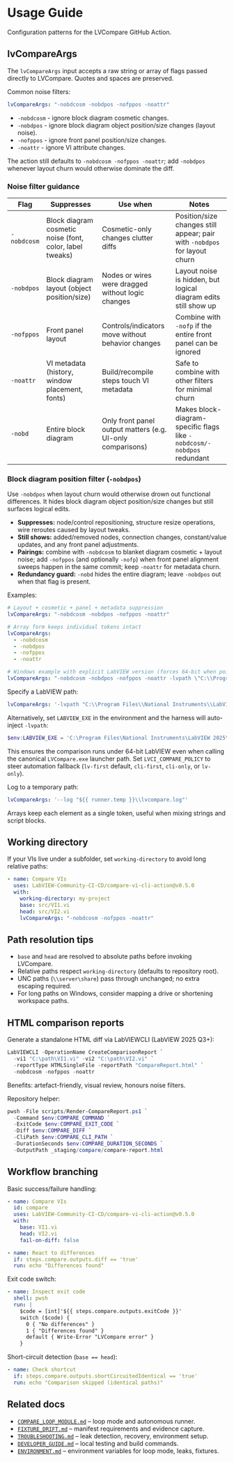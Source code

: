 <!-- markdownlint-disable-next-line MD041 -->
# Usage Guide

Configuration patterns for the LVCompare GitHub Action.

## lvCompareArgs

The `lvCompareArgs` input accepts a raw string or array of flags passed directly to LVCompare.
Quotes and spaces are preserved.

Common noise filters:

```yaml
lvCompareArgs: "-nobdcosm -nobdpos -nofppos -noattr"
```

- `-nobdcosm` - ignore block diagram cosmetic changes.
- `-nobdpos` - ignore block diagram object position/size changes (layout noise).
- `-nofppos` - ignore front panel position/size changes.
- `-noattr` - ignore VI attribute changes.

The action still defaults to `-nobdcosm -nofppos -noattr`; add `-nobdpos` whenever layout churn would otherwise dominate the diff.

### Noise filter guidance

| Flag | Suppresses | Use when | Notes |
| --- | --- | --- | --- |
| `-nobdcosm` | Block diagram cosmetic noise (font, color, label tweaks) | Cosmetic-only changes clutter diffs | Position/size changes still appear; pair with `-nobdpos` for layout churn |
| `-nobdpos` | Block diagram layout (object position/size) | Nodes or wires were dragged without logic changes | Layout noise is hidden, but logical diagram edits still show up |
| `-nofppos` | Front panel layout | Controls/indicators move without behavior changes | Combine with `-nofp` if the entire front panel can be ignored |
| `-noattr` | VI metadata (history, window placement, fonts) | Build/recompile steps touch VI metadata | Safe to combine with other filters for minimal churn |
| `-nobd` | Entire block diagram | Only front panel output matters (e.g. UI-only comparisons) | Makes block-diagram-specific flags like `-nobdcosm/-nobdpos` redundant |


### Block diagram position filter (`-nobdpos`)

Use `-nobdpos` when layout churn would otherwise drown out functional differences. It hides block diagram object
position/size changes but still surfaces logical edits.

- **Suppresses:** node/control repositioning, structure resize operations, wire reroutes caused by layout tweaks.
- **Still shows:** added/removed nodes, connection changes, constant/value updates, and any front panel adjustments.
- **Pairings:** combine with `-nobdcosm` to blanket diagram cosmetic + layout noise; add `-nofppos` (and optionally `-nofp`)
  when front panel alignment sweeps happen in the same commit; keep `-noattr` for metadata churn.
- **Redundancy guard:** `-nobd` hides the entire diagram; leave `-nobdpos` out when that flag is present.

Examples:

```yaml
# Layout + cosmetic + panel + metadata suppression
lvCompareArgs: "-nobdcosm -nobdpos -nofppos -noattr"
```

```yaml
# Array form keeps individual tokens intact
lvCompareArgs:
  - -nobdcosm
  - -nobdpos
  - -nofppos
  - -noattr
```

```yaml
# Windows example with explicit LabVIEW version (forces 64‑bit when pointing to a 64‑bit LabVIEW.exe)
lvCompareArgs: "-nobdcosm -nobdpos -nofppos -noattr -lvpath \"C:\\Program Files\\National Instruments\\LabVIEW 2025\\LabVIEW.exe\""
```

Specify a LabVIEW path:

```yaml
lvCompareArgs: '-lvpath "C:\\Program Files\\National Instruments\\LabVIEW 2025\\LabVIEW.exe"'

```
Alternatively, set `LABVIEW_EXE` in the environment and the harness will auto-inject `-lvpath`:

```powershell
$env:LABVIEW_EXE = 'C:\Program Files\National Instruments\LabVIEW 2025\LabVIEW.exe'
```

This ensures the comparison runs under 64-bit LabVIEW even when calling the canonical
`LVCompare.exe` launcher path.
Set `LVCI_COMPARE_POLICY` to steer automation fallback (`lv-first` default, `cli-first`,
`cli-only`, or `lv-only`).

Log to a temporary path:

```yaml
lvCompareArgs: '--log "${{ runner.temp }}\\lvcompare.log"'
```

Arrays keep each element as a single token, useful when mixing strings and script blocks.

## Working directory

If your VIs live under a subfolder, set `working-directory` to avoid long relative paths:

```yaml
- name: Compare VIs
  uses: LabVIEW-Community-CI-CD/compare-vi-cli-action@v0.5.0
  with:
    working-directory: my-project
    base: src/VI1.vi
    head: src/VI2.vi
    lvCompareArgs: "-nobdcosm -nofppos -noattr"
```

## Path resolution tips

- `base` and `head` are resolved to absolute paths before invoking LVCompare.
- Relative paths respect `working-directory` (defaults to repository root).
- UNC paths (`\\server\share`) pass through unchanged; no extra escaping required.
- For long paths on Windows, consider mapping a drive or shortening workspace paths.

## HTML comparison reports

Generate a standalone HTML diff via LabVIEWCLI (LabVIEW 2025 Q3+):

```powershell
LabVIEWCLI -OperationName CreateComparisonReport `
  -vi1 "C:\path\VI1.vi" -vi2 "C:\path\VI2.vi" `
  -reportType HTMLSingleFile -reportPath "CompareReport.html" `
  -nobdcosm -nofppos -noattr
```

Benefits: artefact-friendly, visual review, honours noise filters.

Repository helper:

```powershell
pwsh -File scripts/Render-CompareReport.ps1 `
  -Command $env:COMPARE_COMMAND `
  -ExitCode $env:COMPARE_EXIT_CODE `
  -Diff $env:COMPARE_DIFF `
  -CliPath $env:COMPARE_CLI_PATH `
  -DurationSeconds $env:COMPARE_DURATION_SECONDS `
  -OutputPath _staging/compare/compare-report.html
```

## Workflow branching

Basic success/failure handling:

```yaml
- name: Compare VIs
  id: compare
  uses: LabVIEW-Community-CI-CD/compare-vi-cli-action@v0.5.0
  with:
    base: VI1.vi
    head: VI2.vi
    fail-on-diff: false

- name: React to differences
  if: steps.compare.outputs.diff == 'true'
  run: echo "Differences found"
```

Exit code switch:

```yaml
- name: Inspect exit code
  shell: pwsh
  run: |
    $code = [int]'${{ steps.compare.outputs.exitCode }}'
    switch ($code) {
      0 { "No differences" }
      1 { "Differences found" }
      default { Write-Error "LVCompare error" }
    }
```

Short-circuit detection (`base == head`):

```yaml
- name: Check shortcut
  if: steps.compare.outputs.shortCircuitedIdentical == 'true'
  run: echo "Comparison skipped (identical paths)"
```

## Related docs

- [`COMPARE_LOOP_MODULE.md`](./COMPARE_LOOP_MODULE.md) – loop mode and autonomous runner.
- [`FIXTURE_DRIFT.md`](./FIXTURE_DRIFT.md) – manifest requirements and evidence capture.
- [`TROUBLESHOOTING.md`](./TROUBLESHOOTING.md) – leak detection, recovery, environment setup.
- [`DEVELOPER_GUIDE.md`](./DEVELOPER_GUIDE.md) – local testing and build commands.
- [`ENVIRONMENT.md`](./ENVIRONMENT.md) – environment variables for loop mode, leaks, fixtures.

